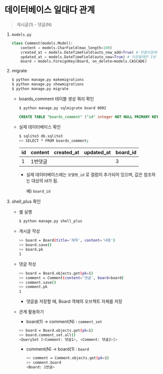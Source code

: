 # 데이터베이스 일대다 관계

> 게시글(1) - 댓글(N)

1. `models.py`

   ```python
   class Comment(models.Model):
       content = models.CharField(max_length=100)
       created_at = models.DateTimeField(auto_now_add=True) # 만들어질때 1번
       updated_at = models.DateTimeField(auto_now=True) # 저장될때만 1번
       board = models.ForeignKey(Board, on_delete=models.CASCADE)
   ```

   

2. migrate

   ```bash
   $ python manage.py makemigrations
   $ python manage.py showmigrations
   $ python manage.py migrate
   ```

   * boards_comment 테이블 생성 쿼리 확인

     ```bash
     $ python manage.py sqlmigrate board 0002
     ```

     ```sql
     CREATE TABLE "boards_comment" ("id" integer NOT NULL PRIMARY KEY AUTOINCREMENT, "content" varchar(100) NOT NULL, "created_at" datetime NOT NULL, "updated_at" datetime NOT NULL, "board_id" integer NOT NULL REFERENCES "boards_board" ("id") DEFERRABLE INITIALLY DEFERRED);
     ```

   * 실제 데이터베이스 확인

     ```bash
     $ sqlite3 db.sqlite3
     >> SELECT * FROM boards_comment;
     ```

     | id   | content | created_at | updated_at | board_id |
     | ---- | ------- | ---------- | ---------- | -------- |
     | 1    | 1번댓글 |            |            | 3        |

     * 실제 데이터베이스에는 `모델명_id` 로 컬럼이 추가되어 있으며, 값은 참조하는 대상의 id가 됨.

       예) `board_id`



3. shell_plus 확인

   * 쉘 실행

     ```bash
     $ python manage.py shell_plus
     ```

   * 게시글 작성

     ```bash
     >> board = Board(title='제목', content='내용')
     >> board.save()
     >> board.pk
     1
     ```

   * 댓글 작성

     ```bash
     >> board = Board.objects.get(pk=1)
     >> comment = Comment(content='댓글', board=board)
     >> comment.save()
     >> comment.pk
     1
     ```

     * 댓글을 저장할 때, Board 객체의 오브젝트 자체를 저장

   * 관계 활용하기

     * board(1) -> comment(N) : `comment_set`

     ```bash
     >> board = Board.objects.get(pk=1)
     >> board.comment_set.all()
     <QuerySet [<Comment: 댓글1>, <Comment: 댓글2>]>
     ```

     * comment(N) -> board(1) : `board` 

       ```bash
       >> comment = Comment.objects.get(pk=1)
       >> comment.board
       <Board: 1번글>
       ```

     